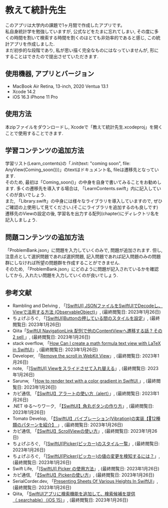 # 教えて統計先生
このアプリは大学内の課題で1ヶ月間で作成したアプリです。<br>
私自身統計学を勉強していますが, 公式などをたまに忘れてしまい, その度に多くの時間を割いて検索する時間を割くのはとても非効率的であると感じ, この統計アプリを作成しました.<br>
まだ初歩的な段階であり, 私が思い描く完全なものにはなっていませんが, 形にすることはできたので提出させていただきます.

## 使用機器, アプリとバージョン
- MacBook Air Retina, 13-inch, 2020 Ventua 13.1
- Xcode 14.2
- iOS 16.3 iPhone 11 Pro

## 使用方法
本zipファイルをダウンロードし, Xcodeで「教えて統計先生.xcodeproj」を開くことで使用することできます.

## 学習コンテンツの追加方法
学習リスト(Learn_contents)の「.init(text: "coming soon", file: AnyView(Coming_soon()))」のtextはドキュメント名, fileは遷移先となっています.<br>
そのため, 最初は「Coming_soon()」の中身を自身で書いてみることをお勧めします. 多くの遷移先を導入する場合は, 「LearnContents.swift」内に記入していくのが良いでしょう.<br>
また, 「Library.swift」の中身には様々なライブラリを導入していますので, ぜひご確認の上使用して見てください.(そこにライブラリを追加するのも良しです)<br>
遷移先のViewの設定の後, 学習名を出力する配列(chapter)にディレクトリ名を記入しましょう.

## 問題コンテンツの追加方法
「ProblemBank.json」に問題を入力していくのみで, 問題が追加されます. 但し, 注意点として選択問題であれば選択問題, 記入問題であれば記入問題のみの問題群にしなければ所望の問題群を作成することができません.<br>
そのため, 「ProblemBank.json」にどのように問題が記入されているかを確認してから, 入れたい問題を入力していくのが良いでしょう.

## 参考文献
- Rambling and Delving , 「[[SwiftUI] JSONファイルをSwiftUIでDecodeし、Viewで活用する方法 (ObservableObject)](https://www.harubears.com/ja/tech-ja/swiftui-ja/how-to-decode-json-display-view-observableobject/)」, (最終閲覧日: 2023年1月26日)
- ちょげぶろぐ, 「[[SwiftUI]Buttonの押している間のスタイルを設定](https://www.choge-blog.com/programming/swiftuibuttonispressedstyle/)」, (最終閲覧日: 2023年1月26日)
- Qiita「[SwiftUI NavigationLink 配列で他のContentViewへ遷移する話 ? その2
sell
](https://qiita.com/papassan/items/2ea7d8c0f1b73ab851dc)」, (最終閲覧日: 2023年1月26日)
- stack overflow, 「[How Can I create a math formula text view with LaTeX in SwiftUI](https://stackoverflow.com/questions/65090289/how-can-i-create-a-math-formula-text-view-with-latex-in-swiftui)」, (最終閲覧日: 2023年1月26日)
- Developer, 「[Remove the scroll in WebKit View](https://developer.apple.com/forums/thread/134112)」, (最終閲覧日: 2023年1月26日)
- note, 「[[SwiftUI] Viewをスライドさせて入れ替える](https://note.com/yogox/n/n3893b8f8cecc)」, (最終閲覧日: 2023年1月26日)
- Sarunw, 「[How to render text with a color gradient in SwiftUI
](https://sarunw.com/posts/how-to-render-text-with-color-gradient-in-swiftui/)」, (最終閲覧日: 2023年1月26日)
- カピ通信, 「[【SwiftUI】アラートの使い方（alert）](https://capibara1969.com/3757/)」, (最終閲覧日: 2023年1月26日)
- .NET ゆる〜りワーク, 「[【SwiftUI】角丸ボタンの作り方](https://www.yururiwork.net/archives/1200)」, (最終閲覧日: 2023年1月26日)
- Tomato Develop, 「[【SwiftUI】バイブレーション(Vibration)の実装【12種類のパターンを紹介】
](https://tomato-develop.com/swiftui-vibration-how-to-complement/)」, (最終閲覧日: 2023年1月26日)
- カピ通信, 「[【SwiftUI】ScrollViewの使い方](https://capibara1969.com/2664/)」, (最終閲覧日: 2023年1月26日)
- ちょげぶろぐ, 「[[SwiftUI]Picker(ピッカー)のスタイル一覧](https://www.choge-blog.com/programming/swiftuipickerstylelist/)」, (最終閲覧日: 2023年1月26日)
- ちょげぶろぐ, 「[[SwiftUI]Picker(ピッカー)の値の変更を検知するには？](https://www.choge-blog.com/programming/swiftuipickervalueonchanged/)」, (最終閲覧日: 2023年1月26日)
- Swift Life, 「[[SwiftUI] Picker の使用方法](http://swift.hiros-dot.net/?p=1535)」, (最終閲覧日: 2023年1月26日)
- カピ通信, 「[【SwiftUI】Pickerの使い方](https://capibara1969.com/1684/)」, (最終閲覧日: 2023年1月26日)
- SerialCorder.dev, 「[Presenting Sheets Of Various Heights In SwiftUI](https://serialcoder.dev/text-tutorials/swiftui/presenting-sheets-of-various-heights-in-swiftui/)」, (最終閲覧日: 2023年1月26日)
- Qiita, 「[SwiftUIアプリに検索機能を追加して、検索候補を提供（.searchable）（iOS 15）](https://qiita.com/MaShunzhe/items/0ad7a3e1c15d2a996c9e)」, (最終閲覧日: 2023年1月26日)
